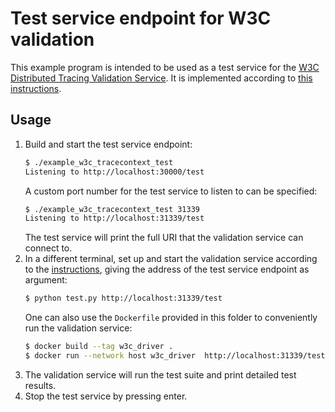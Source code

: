 # Test service endpoint for W3C validation

This example program is intended to be used as a test service for the [W3C Distributed Tracing Validation Service](https://github.com/w3c/trace-context/tree/master/test).
It is implemented according to [this instructions](https://github.com/w3c/trace-context/tree/master/test#implement-test-service).

## Usage

1. Build and start the test service endpoint:
   ```sh
   $ ./example_w3c_tracecontext_test
   Listening to http://localhost:30000/test
   ```
   A custom port number for the test service to listen to can be specified:
   ```sh
   $ ./example_w3c_tracecontext_test 31339
   Listening to http://localhost:31339/test
   ```
   The test service will print the full URI that the validation service can connect to.
2. In a different terminal, set up and start the validation service according to
   the [instructions](https://github.com/w3c/trace-context/tree/master/test#run-test-cases),
   giving the address of the test service endpoint as argument:
   ```sh
   $ python test.py http://localhost:31339/test
   ```
   One can also use the `Dockerfile` provided in this folder to conveniently
   run the validation service:
   ```sh
   $ docker build --tag w3c_driver .
   $ docker run --network host w3c_driver  http://localhost:31339/test
   ```
3. The validation service will run the test suite and print detailed test results.
4. Stop the test service by pressing enter.
